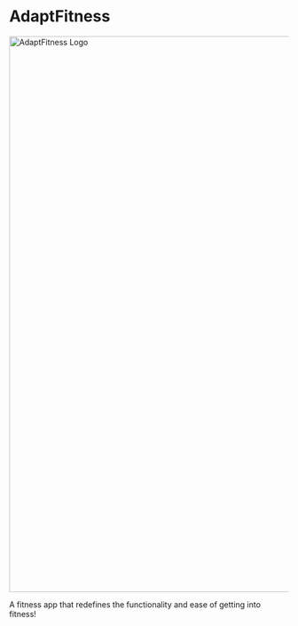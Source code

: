 # AdaptFitness
<img width="1000" height="1000" alt="AdaptFitness Logo" src="https://github.com/user-attachments/assets/da7cba4d-9e02-4dc0-ada0-f6d4eca0f439" />

A fitness app that redefines the functionality and ease of getting into fitness!

